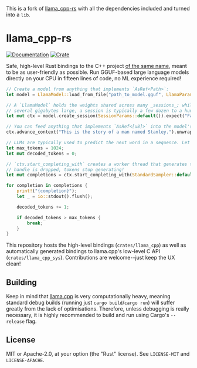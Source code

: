This is a fork of [llama_cpp-rs](https://github.com/edgenai/llama_cpp-rs) with all the dependencies included and turned into a `lib`.

# llama_cpp-rs

[![Documentation](https://docs.rs/llama_cpp/badge.svg)](https://docs.rs/llama_cpp/)
[![Crate](https://img.shields.io/crates/v/llama_cpp.svg)](https://crates.io/crates/llama_cpp)

Safe, high-level Rust bindings to the C++ project [of the same name](https://github.com/ggerganov/llama.cpp), meant to
be as user-friendly as possible. Run GGUF-based large language models directly on your CPU in fifteen lines of code, no
ML experience required!

```rust
// Create a model from anything that implements `AsRef<Path>`:
let model = LlamaModel::load_from_file("path_to_model.gguf", LlamaParams::default()).expect("Could not load model");

// A `LlamaModel` holds the weights shared across many _sessions_; while your model may be
// several gigabytes large, a session is typically a few dozen to a hundred megabytes!
let mut ctx = model.create_session(SessionParams::default()).expect("Failed to create session");

// You can feed anything that implements `AsRef<[u8]>` into the model's context.
ctx.advance_context("This is the story of a man named Stanley.").unwrap();

// LLMs are typically used to predict the next word in a sequence. Let's generate some tokens!
let max_tokens = 1024;
let mut decoded_tokens = 0;

// `ctx.start_completing_with` creates a worker thread that generates tokens. When the completion
// handle is dropped, tokens stop generating!
let mut completions = ctx.start_completing_with(StandardSampler::default(), 1024).into_strings();

for completion in completions {
    print!("{completion}");
    let _ = io::stdout().flush();

    decoded_tokens += 1;

    if decoded_tokens > max_tokens {
        break;
    }
}
```

This repository hosts the high-level bindings (`crates/llama_cpp`) as well as automatically generated bindings to
llama.cpp's low-level C API (`crates/llama_cpp_sys`). Contributions are welcome--just keep the UX clean!

## Building

Keep in mind that [llama.cpp](https://github.com/ggerganov/llama.cpp) is very computationally heavy, meaning standard 
debug builds (running just `cargo build`/`cargo run`) will suffer greatly from the lack of optimisations. Therefore, unless 
debugging is really necessary, it is highly recommended to build and run using Cargo's `--release` flag.

## License

MIT or Apache-2.0, at your option (the "Rust" license). See `LICENSE-MIT` and `LICENSE-APACHE`.